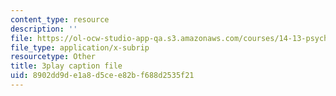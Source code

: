 ```yaml
---
content_type: resource
description: ''
file: https://ol-ocw-studio-app-qa.s3.amazonaws.com/courses/14-13-psychology-and-economics-spring-2020/8902dd9de1a8d5cee82bf688d2535f21_S-BaPQR1ZRU.srt
file_type: application/x-subrip
resourcetype: Other
title: 3play caption file
uid: 8902dd9d-e1a8-d5ce-e82b-f688d2535f21
---
```


